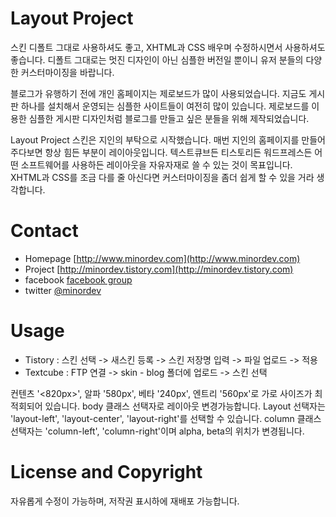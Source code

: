 # Layout Project

스킨 디폴트 그대로 사용하셔도 좋고, XHTML과 CSS 배우며 수정하시면서 사용하셔도 좋습니다. 디폴트 그대로는 멋진 디자인이 아닌 심플한 버전일 뿐이니 유저 분들의 다양한 커스터마이징을 바랍니다. 

블로그가 유행하기 전에 개인 홈페이지는 제로보드가 많이 사용되었습니다. 지금도 게시판 하나를 설치해서 운영되는 심플한 사이트들이 여전히 많이 있습니다. 제로보드를 이용한 심플한 게시판 디자인처럼 블로그를 만들고 싶은 분들을 위해 제작되었습니다.

Layout Project 스킨은 지인의 부탁으로 시작했습니다. 매번 지인의 홈페이지를 만들어주다보면 항상 힘든 부분이 레이아웃입니다. 텍스트큐브든 티스토리든 워드프레스든 어떤 소프트웨어를 사용하든 레이아웃을 자유자재로 쓸 수 있는 것이 목표입니다. XHTML과 CSS를 조금 다를 줄 아신다면 커스터마이징을 좀더 쉽게 할 수 있을 거라 생각합니다. 
          
# Contact

- Homepage  [http://www.minordev.com](http://www.minordev.com)
- Project   [http://minordev.tistory.com](http://minordev.tistory.com) 
- facebook  [facebook group](http://www.facebook.com/minordev#!/group.php?gid=124157610929462&ref=mf)
- twitter   [@minordev](http://twitter.com/minordev)          
          
          
# Usage

* Tistory : 스킨 선택 -> 새스킨 등록 -> 스킨 저장명 입력 -> 파일 업로드 -> 적용 
* Textcube : FTP 연결 -> skin - blog 폴더에 업로드 -> 스킨 선택 
 

컨텐츠 '<820px>', 알파 '580px', 베타 '240px', 엔트리 '560px'로 가로 사이즈가 최적회되어 있습니다. body 클래스 선택자로 레이아웃 변경가능합니다. Layout 선택자는 'layout-left', 'layout-center', 'layout-right'를 선택할 수 있습니다. column 클래스 선택자는 'column-left', 'column-right'이며 alpha, beta의 위치가 변경됩니다.



# License and Copyright

자유롭게 수정이 가능하며, 저작권 표시하에 재배포 가능합니다. 